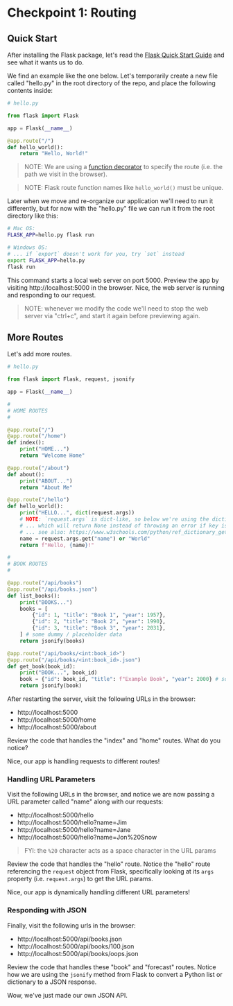 
# Checkpoint 1: Routing

## Quick Start

After installing the Flask package, let's read the [Flask Quick Start Guide](https://flask.palletsprojects.com/en/1.1.x/quickstart/) and see what it wants us to do.

We find an example like the one below. Let's temporarily create a new file called "hello.py" in the root directory of the repo, and place the following contents inside:

```py
# hello.py

from flask import Flask

app = Flask(__name__)

@app.route("/")
def hello_world():
    return "Hello, World!"
```

> NOTE: We are using a [function decorator](https://www.python.org/dev/peps/pep-0318/) to specify the route (i.e. the path we visit in the browser).

> NOTE: Flask route function names like `hello_world()` must be unique.

Later when we move and re-organize our application we'll need to run it differently, but for now with the "hello.py" file we can run it from the root directory like this:

```sh
# Mac OS:
FLASK_APP=hello.py flask run

# Windows OS:
# ... if `export` doesn't work for you, try `set` instead
export FLASK_APP=hello.py
flask run
```

This command starts a local web server on port 5000. Preview the app by visiting http://localhost:5000 in the browser. Nice, the web server is running and responding to our request.

> NOTE: whenever we modify the code we'll need to stop the web server via "ctrl+c", and start it again before previewing again.

## More Routes

Let's add more routes.


```py
# hello.py

from flask import Flask, request, jsonify

app = Flask(__name__)

#
# HOME ROUTES
#

@app.route("/")
@app.route("/home")
def index():
    print("HOME...")
    return "Welcome Home"

@app.route("/about")
def about():
    print("ABOUT...")
    return "About Me"

@app.route("/hello")
def hello_world():
    print("HELLO...", dict(request.args))
    # NOTE: `request.args` is dict-like, so below we're using the dictionary's `get()` method,
    # ... which will return None instead of throwing an error if key is not present
    # ... see also: https://www.w3schools.com/python/ref_dictionary_get.asp
    name = request.args.get("name") or "World"
    return f"Hello, {name}!"

#
# BOOK ROUTES
#

@app.route("/api/books")
@app.route("/api/books.json")
def list_books():
    print("BOOKS...")
    books = [
        {"id": 1, "title": "Book 1", "year": 1957},
        {"id": 2, "title": "Book 2", "year": 1990},
        {"id": 3, "title": "Book 3", "year": 2031},
    ] # some dummy / placeholder data
    return jsonify(books)

@app.route("/api/books/<int:book_id>")
@app.route("/api/books/<int:book_id>.json")
def get_book(book_id):
    print("BOOK...", book_id)
    book = {"id": book_id, "title": f"Example Book", "year": 2000} # some dummy / placeholder data
    return jsonify(book)
```

After restarting the server, visit the following URLs in the browser:
  + http://localhost:5000
  + http://localhost:5000/home
  + http://localhost:5000/about


Review the code that handles the "index" and "home" routes. What do you notice?

Nice, our app is handling requests to different routes!

### Handling URL Parameters

Visit the following URLs in the browser, and notice we are now passing a URL parameter called "name" along with our requests:

  + http://localhost:5000/hello
  + http://localhost:5000/hello?name=Jim
  + http://localhost:5000/hello?name=Jane
  + http://localhost:5000/hello?name=Jon%20Snow

> FYI: the `%20` character acts as a space character in the URL params

Review the code that handles the "hello" route. Notice the "hello" route referencing the `request` object from Flask, specifically looking at its `args` property (i.e. `request.args`) to get the URL params.

Nice, our app is dynamically handling different URL parameters!

### Responding with JSON

Finally, visit the following urls in the browser:
  + http://localhost:5000/api/books.json
  + http://localhost:5000/api/books/100.json
  + http://localhost:5000/api/books/oops.json

Review the code that handles these "book" and "forecast" routes. Notice how we are using the `jsonify` method from Flask to convert a Python list or dictionary to a JSON response.

Wow, we've just made our own JSON API.
